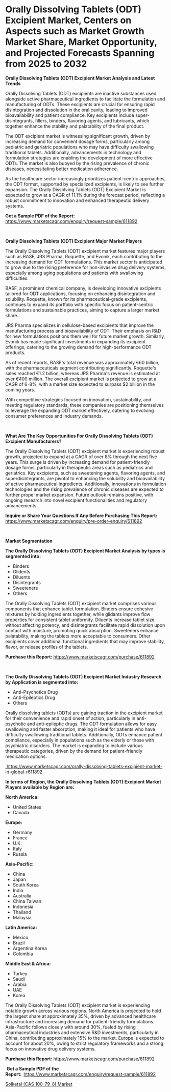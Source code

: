 <p><h1>Orally Dissolving Tablets (ODT) Excipient Market, Centers on Aspects such as Market Growth Market Share, Market Opportunity, and Projected Forecasts Spanning from 2025 to 2032</h1></p><p><strong>Orally Dissolving Tablets (ODT) Excipient Market Analysis and Latest Trends</strong></p>
<p><p>Orally Dissolving Tablets (ODT) excipients are inactive substances used alongside active pharmaceutical ingredients to facilitate the formulation and manufacturing of ODTs. These excipients are crucial for ensuring rapid disintegration and dissolution in the oral cavity, leading to improved bioavailability and patient compliance. Key excipients include super-disintegrants, fillers, binders, flavoring agents, and lubricants, which together enhance the stability and palatability of the final product.</p><p>The ODT excipient market is witnessing significant growth, driven by increasing demand for convenient dosage forms, particularly among pediatric and geriatric populations who may have difficulty swallowing traditional tablets. Additionally, advancements in technology and formulation strategies are enabling the development of more effective ODTs. The market is also buoyed by the rising prevalence of chronic diseases, necessitating better medication adherence.</p><p>As the healthcare sector increasingly prioritizes patient-centric approaches, the ODT format, supported by specialized excipients, is likely to see further expansion. The Orally Dissolving Tablets (ODT) Excipient Market is expected to grow at a CAGR of 11.1% during the forecast period, reflecting a robust commitment to innovation and enhanced therapeutic delivery systems.</p></p>
<p><strong>Get a Sample PDF of the Report:&nbsp;</strong> <a href="https://www.marketscagr.com/enquiry/request-sample/611892?utm_campaign=2944&utm_medium=2&utm_source=Github&utm_content=ia&utm_term=02042025&utm_id=orally-dissolving-tablets-odt-excipient">https://www.marketscagr.com/enquiry/request-sample/611892</a></p>
<p>&nbsp;</p>
<p><strong>Orally Dissolving Tablets (ODT) Excipient Major Market Players</strong></p>
<p><p>The Orally Dissolving Tablets (ODT) excipient market features major players such as BASF, JRS Pharma, Roquette, and Evonik, each contributing to the increasing demand for ODT formulations. This market sector is anticipated to grow due to the rising preference for non-invasive drug delivery systems, especially among aging populations and patients with swallowing difficulties.</p><p>BASF, a prominent chemical company, is developing innovative excipients tailored for ODT applications, focusing on enhancing disintegration and solubility. Roquette, known for its pharmaceutical-grade excipients, continues to expand its portfolio with specific focus on patient-centric formulations and sustainable practices, aiming to capture a larger market share.</p><p>JRS Pharma specializes in cellulose-based excipients that improve the manufacturing process and bioavailability of ODT. Their emphasis on R&D for new formulations positions them well for future market growth. Similarly, Evonik has made significant investments in expanding its excipient offerings, catering to the growing demand for high-performance ODT products.</p><p>As of recent reports, BASF's total revenue was approximately €60 billion, with the pharmaceuticals segment contributing significantly. Roquette's sales reached €1.2 billion, whereas JRS Pharma's revenue is estimated at over €400 million. The overall excipient market is projected to grow at a CAGR of 6-8%, with a market size expected to surpass $2 billion in the coming years.</p><p>With competitive strategies focused on innovation, sustainability, and meeting regulatory standards, these companies are positioning themselves to leverage the expanding ODT market effectively, catering to evolving consumer preferences and industry demands.</p></p>
<p>&nbsp;</p>
<p><strong>What Are The Key Opportunities For Orally Dissolving Tablets (ODT) Excipient Manufacturers?</strong></p>
<p><p>The Orally Dissolving Tablets (ODT) excipient market is experiencing robust growth, projected to expand at a CAGR of over 8% through the next five years. This surge is driven by increasing demand for patient-friendly dosage forms, particularly in therapeutic areas such as pediatrics and geriatrics. Key excipients, such as sweetening agents, flavoring agents, and superdisintegrants, are pivotal to enhancing the solubility and bioavailability of active pharmaceutical ingredients. Additionally, innovations in formulation technologies and the rising prevalence of chronic diseases are expected to further propel market expansion. Future outlook remains positive, with ongoing research into novel excipient functionalities and regulatory advancements.</p></p>
<p><strong>Inquire or Share Your Questions If Any Before Purchasing This Report:</strong> <a href="https://www.marketscagr.com/enquiry/pre-order-enquiry/611892?utm_campaign=2944&utm_medium=2&utm_source=Github&utm_content=ia&utm_term=02042025&utm_id=orally-dissolving-tablets-odt-excipient">https://www.marketscagr.com/enquiry/pre-order-enquiry/611892</a></p>
<p>&nbsp;</p>
<p><strong>Market Segmentation</strong></p>
<p><strong>The Orally Dissolving Tablets (ODT) Excipient Market Analysis by types is segmented into:</strong></p>
<p><ul><li>Binders</li><li>Glidents</li><li>Diluents</li><li>Disintegrants</li><li>Sweeteners</li><li>Others</li></ul></p>
<p><p>The Orally Dissolving Tablets (ODT) excipient market comprises various components that enhance tablet formulation. Binders ensure cohesive mixtures by holding ingredients together, while glidants improve flow properties for consistent tablet uniformity. Diluents increase tablet size without affecting potency, and disintegrants facilitate rapid dissolution upon contact with moisture, promoting quick absorption. Sweeteners enhance palatability, making the tablets more acceptable to consumers. Other excipients cover additional functional ingredients that may improve stability, flavor, or release profiles of the tablets.</p></p>
<p><strong>Purchase this Report:&nbsp;</strong><a href="https://www.marketscagr.com/purchase/611892?utm_campaign=2944&utm_medium=2&utm_source=Github&utm_content=ia&utm_term=02042025&utm_id=orally-dissolving-tablets-odt-excipient">https://www.marketscagr.com/purchase/611892</a></p>
<p>&nbsp;</p>
<p><strong>The Orally Dissolving Tablets (ODT) Excipient Market Industry Research by Application is segmented into:</strong></p>
<p><ul><li>Anti-Psychotics Drug</li><li>Anti-Epileptics Drug</li><li>Others</li></ul></p>
<p><p>Orally dissolving tablets (ODTs) are gaining traction in the excipient market for their convenience and rapid onset of action, particularly in anti-psychotic and anti-epileptic drugs. The ODT formulation allows for easy swallowing and faster absorption, making it ideal for patients who have difficulty swallowing traditional tablets. Additionally, ODTs enhance patient compliance, especially in populations such as the elderly or those with psychiatric disorders. The market is expanding to include various therapeutic categories, driven by the demand for patient-friendly medication options.</p></p>
<p><a href="https://www.marketscagr.com/orally-dissolving-tablets-excipient-market-in-global-r611892?utm_campaign=2944&utm_medium=2&utm_source=Github&utm_content=ia&utm_term=02042025&utm_id=orally-dissolving-tablets-odt-excipient">&nbsp;https://www.marketscagr.com/orally-dissolving-tablets-excipient-market-in-global-r611892</a></p>
<p><strong>In terms of Region, the Orally Dissolving Tablets (ODT) Excipient Market Players available by Region are:</strong></p>
<p>
    <p> <strong> North America: </strong>
        <ul>
            <li>United States</li>
            <li>Canada</li>
        </ul>
        </p> 
    <p> <strong> Europe: </strong>
        <ul>
            <li>Germany</li>
            <li>France</li>
            <li>U.K.</li>
            <li>Italy</li>
            <li>Russia</li>
        </ul>
        </p> 
    <p> <strong> Asia-Pacific: </strong>
        <ul>
            <li>China</li>
            <li>Japan</li>
            <li>South Korea</li>
            <li>India</li>
            <li>Australia</li>
            <li>China Taiwan</li>
            <li>Indonesia</li>
            <li>Thailand</li>
            <li>Malaysia</li>
        </ul>
        </p> 
    <p> <strong> Latin America: </strong>
        <ul>
            <li>Mexico</li>
            <li>Brazil</li>
            <li>Argentina Korea</li>
            <li>Colombia</li>
        </ul>
        </p> 
    <p> <strong> Middle East & Africa: </strong>
        <ul>
            <li>Turkey</li>
            <li>Saudi</li>
            <li>Arabia</li>
            <li>UAE</li>
            <li>Korea</li>
        </ul>
    </p>
    </p>
<p><p>The Orally Dissolving Tablets (ODT) excipient market is experiencing notable growth across various regions. North America is projected to hold the largest share at approximately 35%, driven by advanced healthcare infrastructure and increasing demand for patient-friendly formulations. Asia-Pacific follows closely with around 30%, fueled by rising pharmaceutical industries and extensive R&D investments, particularly in China, contributing approximately 15% to the market. Europe is expected to account for about 20%, owing to strict regulatory frameworks and a strong focus on innovative drug delivery systems.</p></p>
<p><strong>Purchase this Report: </strong><a href="https://www.marketscagr.com/purchase/611892?utm_campaign=2944&utm_medium=2&utm_source=Github&utm_content=ia&utm_term=02042025&utm_id=orally-dissolving-tablets-odt-excipient">https://www.marketscagr.com/purchase/611892</a></p>
<p>&nbsp;<strong>Get a Sample PDF of the Report:&nbsp;&nbsp;</strong><a href="https://www.marketscagr.com/enquiry/request-sample/611892?utm_campaign=2944&utm_medium=2&utm_source=Github&utm_content=ia&utm_term=02042025&utm_id=orally-dissolving-tablets-odt-excipient">https://www.marketscagr.com/enquiry/request-sample/611892</a></p>
<p><strong></strong></p>
<p><p><a href="https://github.com/scaseiargas/Market-Research-Report-List-1/blob/main/solketal-cas-100-79-8-market.md?utm_campaign=2944&utm_medium=2&utm_source=Github&utm_content=ia&utm_term=02042025&utm_id=orally-dissolving-tablets-odt-excipient">Solketal (CAS 100-79-8) Market</a></p></p>